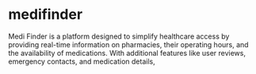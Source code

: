 # medifinder
Medi Finder is a platform designed to simplify healthcare access by providing real-time information on pharmacies, their operating hours, and the availability of medications. With additional features like user reviews, emergency contacts, and medication details, 
